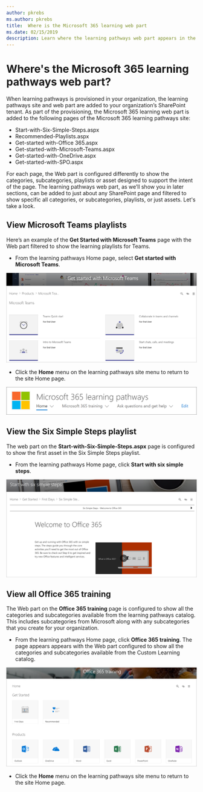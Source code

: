 ```yaml
---
author: pkrebs
ms.author: pkrebs
title:  Where is the Microsoft 365 learning web part
ms.date: 02/15/2019
description: Learn where the learning pathways web part appears in the learning pathways site
---
```


# Where's the Microsoft 365 learning pathways web part?

When learning pathways is provisioned in your organization, the learning pathways site and web part are added to your organization’s SharePoint tenant. As part of the provisioning, the Microsoft 365 learning web part is added to the following pages of the Microsoft 365 learning pathways site:

- Start-with-Six-Simple-Steps.aspx 
- Recommended-Playlists.aspx
- Get-started with-Office 365.aspx
- Get-started-with-Microsoft-Teams.aspx
- Get-started-with-OneDrive.aspx
- Get-started-with-SPO.aspx

For each page, the Web part is configured differently to show the categories, subcategories, playlists or asset designed to support the intent of the page. The learning pathways web part, as we’ll show you in later sections, can be added to just about any SharePoint page and filtered to show specific all categories, or subcategories, playlists, or just assets. Let's take a look. 

## View Microsoft Teams playlists

Here’s an example of the **Get Started with Microsoft Teams** page with the Web part filtered to show the learning playlists for Teams. 

- From the learning pathways Home page, select **Get started with Microsoft Teams**.

![cg-whereiswp-teams.png](media/cg-whereiswp-teams.png)

- Click the **Home** menu on the learning pathways site menu to return to the site Home page.

![cg-homebtnmenu.png](media/cg-homebtnmenu.png)

## View the Six Simple Steps playlist

The web part on the **Start-with-Six-Simple-Steps.aspx** page is configured to show the first asset in the Six Simple Steps playlist. 

- From the learning pathways Home page,  click **Start with six simple steps**. 

![cg-whereiswp-six.png](media/cg-whereiswp-six.png)

## View all Office 365 training

The Web part on the **Office 365 training** page is configured to show all the categories and subcategories available from the learning pathways catalog. This includes subcategories from Microsoft along with any subcategories that you create for your organization.

- From the learning pathways Home page, click **Office 365 training**. The page appears appears with the Web part configured to show all the categories and subcategories available from the Custom Learning catalog.

![cg-whereiswp-o365.png](media/cg-whereiswp-o365.png)

- Click the **Home** menu on the learning pathways site menu to return to the site Home page.

